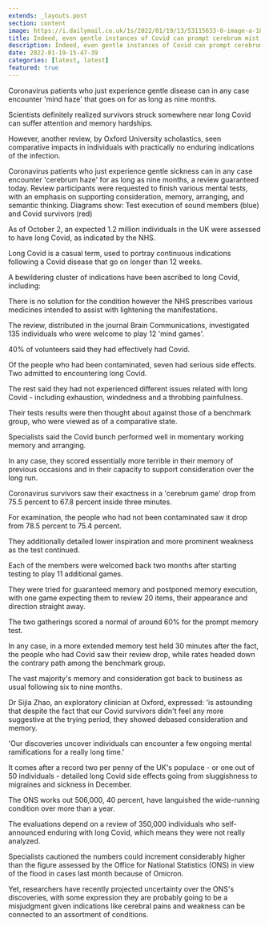```yaml
---
extends: _layouts.post
section: content
image: https://i.dailymail.co.uk/1s/2022/01/19/13/53115633-0-image-a-18_1642598637246.jpg 
title: Indeed, even gentle instances of Covid can prompt cerebrum mist that goes on for as long as NINE MONTHS 
description: Indeed, even gentle instances of Covid can prompt cerebrum mist that goes on for as long as NINE MONTHS 
date: 2022-01-19-15-47-39 
categories: [latest, latest] 
featured: true 
--- 
```

Coronavirus patients who just experience gentle disease can in any case encounter 'mind haze' that goes on for as long as nine months.

Scientists definitely realized survivors struck somewhere near long Covid can suffer attention and memory hardships.

However, another review, by Oxford University scholastics, seen comparative impacts in individuals with practically no enduring indications of the infection.

Coronavirus patients who just experience gentle sickness can in any case encounter 'cerebrum haze' for as long as nine months, a review guaranteed today. Review participants were requested to finish various mental tests, with an emphasis on supporting consideration, memory, arranging, and semantic thinking. Diagrams show: Test execution of sound members (blue) and Covid survivors (red)

As of October 2, an expected 1.2 million individuals in the UK were assessed to have long Covid, as indicated by the NHS.

Long Covid is a casual term, used to portray continuous indications following a Covid disease that go on longer than 12 weeks.

A bewildering cluster of indications have been ascribed to long Covid, including:

There is no solution for the condition however the NHS prescribes various medicines intended to assist with lightening the manifestations.

The review, distributed in the journal Brain Communications, investigated 135 individuals who were welcome to play 12 'mind games'.

40% of volunteers said they had effectively had Covid.

Of the people who had been contaminated, seven had serious side effects. Two admitted to encountering long Covid.

The rest said they had not experienced different issues related with long Covid - including exhaustion, windedness and a throbbing painfulness.

Their tests results were then thought about against those of a benchmark group, who were viewed as of a comparative state.

Specialists said the Covid bunch performed well in momentary working memory and arranging.

In any case, they scored essentially more terrible in their memory of previous occasions and in their capacity to support consideration over the long run.

Coronavirus survivors saw their exactness in a 'cerebrum game' drop from 75.5 percent to 67.8 percent inside three minutes.

For examination, the people who had not been contaminated saw it drop from 78.5 percent to 75.4 percent.

They additionally detailed lower inspiration and more prominent weakness as the test continued.

Each of the members were welcomed back two months after starting testing to play 11 additional games.

They were tried for guaranteed memory and postponed memory execution, with one game expecting them to review 20 items, their appearance and direction straight away.

The two gatherings scored a normal of around 60% for the prompt memory test.

In any case, in a more extended memory test held 30 minutes after the fact, the people who had Covid saw their review drop, while rates headed down the contrary path among the benchmark group.

The vast majority's memory and consideration got back to business as usual following six to nine months.

Dr Sijia Zhao, an exploratory clinician at Oxford, expressed: 'is astounding that despite the fact that our Covid survivors didn't feel any more suggestive at the trying period, they showed debased consideration and memory.

'Our discoveries uncover individuals can encounter a few ongoing mental ramifications for a really long time.'

It comes after a record two per penny of the UK's populace - or one out of 50 individuals - detailed long Covid side effects going from sluggishness to migraines and sickness in December.

The ONS works out 506,000, 40 percent, have languished the wide-running condition over more than a year.

The evaluations depend on a review of 350,000 individuals who self-announced enduring with long Covid, which means they were not really analyzed.

Specialists cautioned the numbers could increment considerably higher than the figure assessed by the Office for National Statistics (ONS) in view of the flood in cases last month because of Omicron.

Yet, researchers have recently projected uncertainty over the ONS's discoveries, with some expression they are probably going to be a misjudgment given indications like cerebral pains and weakness can be connected to an assortment of conditions.